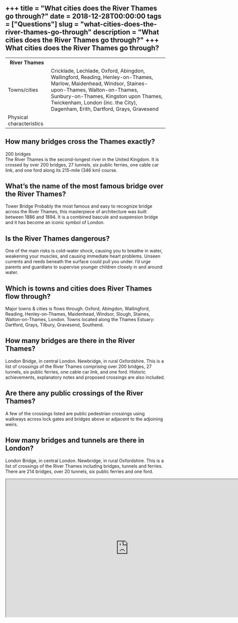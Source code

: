 +++
title = "What cities does the River Thames go through?"
date = 2018-12-28T00:00:00
tags = ["Questions"]
slug = "what-cities-does-the-river-thames-go-through"
description = "What cities does the River Thames go through?"
+++
What cities does the River Thames go through?
---------------------------------------------

<table><tr><th>River Thames</th></tr><tr><td>Towns/cities</td><td>Cricklade, Lechlade, Oxford, Abingdon, Wallingford, Reading, Henley-on-Thames, Marlow, Maidenhead, Windsor, Staines-upon-Thames, Walton-on-Thames, Sunbury-on-Thames, Kingston upon Thames, Twickenham, London (inc. the City), Dagenham, Erith, Dartford, Grays, Gravesend</td></tr><tr><td>Physical characteristics</td></tr></table>

How many bridges cross the Thames exactly?
------------------------------------------

200 bridges  
The River Thames is the second-longest river in the United Kingdom. It is crossed by over 200 bridges, 27 tunnels, six public ferries, one cable car link, and one ford along its 215-mile (346 km) course.

What’s the name of the most famous bridge over the River Thames?
----------------------------------------------------------------

Tower Bridge Probably the most famous and easy to recognize bridge across the River Thames, this masterpiece of architecture was built between 1886 and 1894. It is a combined bascule and suspension bridge and it has become an iconic symbol of London.

Is the River Thames dangerous?
------------------------------

One of the main risks is cold-water shock, causing you to breathe in water, weakening your muscles, and causing immediate heart problems. Unseen currents and reeds beneath the surface could pull you under. I’d urge parents and guardians to supervise younger children closely in and around water.

Which is towns and cities does River Thames flow through?
---------------------------------------------------------

Major towns &amp; cities is flows through: Oxford, Abingdon, Wallingford, Reading, Henley-on-Thames, Maidenhead, Windsor, Slough, Staines, Walton-on-Thames, London. Towns located along the Thames Estuary: Dartford, Grays, Tilbury, Gravesend, Southend.

How many bridges are there in the River Thames?
-----------------------------------------------

London Bridge, in central London. Newbridge, in rural Oxfordshire. This is a list of crossings of the River Thames comprising over 200 bridges, 27 tunnels, six public ferries, one cable car link, and one ford. Historic achievements, explanatory notes and proposed crossings are also included.

Are there any public crossings of the River Thames?
---------------------------------------------------

A few of the crossings listed are public pedestrian crossings using walkways across lock gates and bridges above or adjacent to the adjoining weirs.

How many bridges and tunnels are there in London?
-------------------------------------------------

London Bridge, in central London. Newbridge, in rural Oxfordshire. This is a list of crossings of the River Thames including bridges, tunnels and ferries. There are 214 bridges, over 20 tunnels, six public ferries and one ford.

<iframe allow="accelerometer; autoplay; clipboard-write; encrypted-media; gyroscope; picture-in-picture" allowfullscreen="" class="__youtube_prefs__  epyt-is-override  no-lazyload" data-no-lazy="1" data-origheight="433" data-origwidth="770" data-skipgform_ajax_framebjll="" height="433" id="_ytid_89751" loading="lazy" src="https://www.youtube.com/embed/VUSaQQeahZQ?enablejsapi=1&autoplay=0&cc_load_policy=0&cc_lang_pref=&iv_load_policy=1&loop=0&modestbranding=0&rel=1&fs=1&playsinline=0&autohide=2&theme=dark&color=red&controls=1&" title="YouTube player" width="770"></iframe>